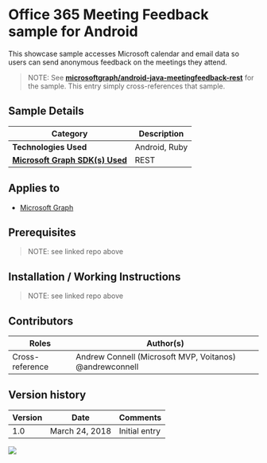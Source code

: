 # Office 365 Meeting Feedback sample for Android

This showcase sample accesses Microsoft calendar and email data so users can send anonymous feedback on the meetings they attend. 

> NOTE: See **[microsoftgraph/android-java-meetingfeedback-rest](https://github.com/microsoftgraph/android-java-meetingfeedback-rest)** for the sample. This entry simply cross-references that sample.

## Sample Details

|               Category               |  Description  |
| ------------------------------------ | ------------- |
| **Technologies Used**                | Android, Ruby |
| **[Microsoft Graph SDK(s) Used][1]** | REST          |

## Applies to

* [Microsoft Graph](https://developer.microsoft.com/en-us/graph)

## Prerequisites

> NOTE: see linked repo above

## Installation / Working Instructions

> NOTE: see linked repo above

## Contributors

|      Roles      |                        Author(s)                        |
| --------------- | ------------------------------------------------------- |
| Cross-reference | Andrew Connell (Microsoft MVP, Voitanos) @andrewconnell |

## Version history

| Version |      Date      |   Comments    |
| ------- | -------------- | ------------- |
| 1.0     | March 24, 2018 | Initial entry |

[1]: https://developer.microsoft.com/en-us/graph/code-samples-and-sdks

<img src="https://telemetry.sharepointpnp.com/msgraph-community-samples/samples/android-java-meetingfeedback-rest" />